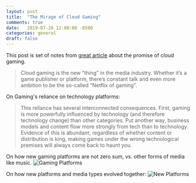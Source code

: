 ```yaml
---
layout: post
title:  "The Mirage of Cloud Gaming"
comments: true
date:   2019-07-28 12:00:00 -0500
categories: general
draft: false
---
```


This post is set of notes from [great article](https://redef.com/original/how-cloud-gaming-will-and-wont-disrupt) about the promise of cloud gaming.

> Cloud gaming is the new “thing” in the media industry. Whether it’s a game publisher or platform, there’s constant talk and even more ambition to be the so-called “Netflix of gaming”. 

On Gaming's reliance on technology platforms:
> This reliance has several interconnected consequences. First, gaming is more powerfully influenced by technology (and therefore technology change) than other categories. Put another way, business models and content flow more strongly from tech than to technology. Evidence of this is abundant; regardless of whether content or distribution is king, making games under the wrong technological premises will always come back to haunt you.

On how new gaming platforms are not zero sum, vs. other forms of media like music.
![Gaming Platforms](https://d2dpa77enk4uif.cloudfront.net/app/uploads/20190705200459/%40BallMatthew_Cloud11.png)

On how new platforms and media types evolved together:
![New Platforms](https://d2dpa77enk4uif.cloudfront.net/app/uploads/20190705145635/%40BallMatthew_Cloud3.png)

